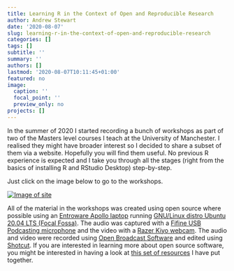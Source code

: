 ```yaml
---
title: Learning R in the Context of Open and Reproducible Research
author: Andrew Stewart
date: '2020-08-07'
slug: learning-r-in-the-context-of-open-and-reproducible-research
categories: []
tags: []
subtitle: ''
summary: ''
authors: []
lastmod: '2020-08-07T10:11:45+01:00'
featured: no
image:
  caption: ''
  focal_point: ''
  preview_only: no
projects: []
---
```


In the summer of 2020 I started recording a bunch of workshops as part of two of the Masters level courses I teach at the University of Manchester. I realised they might have broader interest so I decided to share a subset of them via a website. Hopefully you will find them useful. No previous R experience is expected and I take you through all the stages (right from the basics of installing R and RStudio Desktop) step-by-step. 

Just click on the image below to go to the workshops.
 
[![Image of site](https://ajstewartlang.github.io/images/r_workshops.png)](https://r-openresearch-reproducibility.netlify.app/)

All of the material in the workshops was created using open source where possible using an [Entroware Apollo laptop](https://www.entroware.com/store/) running [GNU/Linux distro Ubuntu 20.04 LTS (Focal Fossa)](https://releases.ubuntu.com/20.04/). The audio was captured with a [Fifine USB Podcasting microphone](https://www.amazon.co.uk/Condenser-Microphone-Recording-Interface-Power-K669/dp/B01N034RTC/ref=sr_1_1_sspa?crid=141Z8ED4VGCVD&dchild=1&keywords=fifine+usb+podcast+condenser+microphone&qid=1594989611&sprefix=fifne+usb%2Caps%2C162&sr=8-1-spons&psc=1&spLa=ZW5jcnlwdGVkUXVhbGlmaWVyPUFFMzAxOE5DUDJIREwmZW5jcnlwdGVkSWQ9QTA4MzA2NjIxVU40MlhNMFNCTDhWJmVuY3J5cHRlZEFkSWQ9QTA5NDI2OTQxOFY0R002UVJBS1AzJndpZGdldE5hbWU9c3BfYXRmJmFjdGlvbj1jbGlja1JlZGlyZWN0JmRvTm90TG9nQ2xpY2s9dHJ1ZQ==) and the video with a [Razer Kiyo webcam](https://www.amazon.co.uk/Razer-Streaming-Adjustable-Brightness-Microphone/dp/B076QK6489/ref=sr_1_3?dchild=1&keywords=razer+kiyo&qid=1594989677&sr=8-3). The audio and video were recorded using [Open Broadcast Software](https://obsproject.com/) and edited using [Shotcut](https://shotcut.org/). If you are interested in learning more about open source software, you might be interested in having a look at [this set of resources](https://ajstewartlang.github.io/24_open_source/knitted_workshop/24_open_source.html) I have put together.